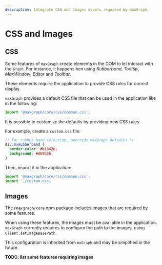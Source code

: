 ```yaml
---
description: Integrate CSS and Images assets required by maxGraph.
---
```


# CSS and Images

## CSS

Some features of `maxGraph` create elements in the DOM to let interact with the `Graph`.
For instance, it happens hen using _Rubberband_, _Tooltip_, _MaxWindow_, _Editor_ and _Toolbar_.

These elements require the application to provide CSS rules for correct display.

`maxGraph` provides a default CSS file that can be used in the application like in the following:
```js
import '@maxgraph/core/css/common.css';
```

It is possible to customize the defaults by providing new CSS rules.

For example, create a `custom.css` file:
```css
/* For rubber band selection, override maxGraph defaults */
div.mxRubberband {
  border-color: #b18426;
  background: #db9b0b;
}
```
Then, import it in the application: 
```js
import '@maxgraph/core/css/common.css';
import './custom.css'
```

## Images

The `@maxgraph/core` npm package includes images that are required by some features.

When using these features, the images must be available in the application. `maxGraph` currently requires to configure the path to the images,
using `Client.setImageBasePath`.

This configuration is inherited from `mxGraph` and may be simplified in the future. 


**TODO: list some features requiring images**
